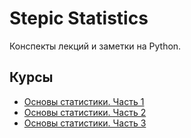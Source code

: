 # Stepic Statistics

Конспекты лекций и заметки на Python. 

## Курсы

- [Основы статистики. Часть 1](https://stepik.org/course/76)
- [Основы статистики. Часть 2](https://stepik.org/course/524)
- [Основы статистики. Часть 3](https://stepik.org/course/2152/)
